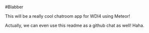 #Blabber

This will be a really cool chatroom app for WDI4 using Meteor!

Actually, we can even use this readme as a github chat as well! Haha.
